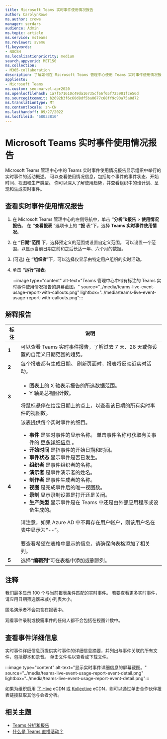 ```yaml
---
title: Microsoft Teams 实时事件使用情况报告
author: CarolynRowe
ms.author: crowe
manager: serdars
audience: Admin
ms.topic: article
ms.service: msteams
ms.reviewer: svemu
f1.keywords:
- NOCSH
ms.localizationpriority: medium
search.appverid: MET150
ms.collection:
- M365-collaboration
description: 了解如何在 Microsoft Teams 管理中心使用 Teams 实时事件使用情况报告来获取组织中的 Teams 实时事件活动的概述。
appliesto:
- Microsoft Teams
ms.custom: seo-marvel-apr2020
ms.openlocfilehash: 1a7f571610c49da16735cf66f65f725901fce56d
ms.sourcegitcommit: b2692b3f6c60d8df5ba0677c68ff9c90a75a0d72
ms.translationtype: MT
ms.contentlocale: zh-CN
ms.lasthandoff: 09/27/2022
ms.locfileid: "68033810"
---
```

# <a name="microsoft-teams-live-event-usage-report"></a>Microsoft Teams 实时事件使用情况报告

Microsoft Teams 管理中心中的 Teams 实时事件使用情况报告显示组织中举行的实时事件的活动概述。 可以查看使用情况信息，包括每个事件的事件状态、开始时间、视图和生产类型。 你可以深入了解使用趋势，并查看组织中的谁计划、呈现和生成实时事件。

## <a name="view-the-live-event-usage-report"></a>查看实时事件使用情况报告

1. 在 Microsoft Teams 管理中心的左侧导航中，单击 **“分析”&报告** > **使用情况报告**。 在 **“查看报表** ”选项卡上的 **“报** 表”下，选择 **Teams 实时事件使用情况**。
2. 在 **“日期”范围** 下，选择预定义的范围或设置自定义范围。 可以设置一个范围，以显示当前日期之前和之后长达一年、六个月的数据。
3.  (可选) 在 **“组织者**”下，可以选择仅显示由特定用户组织的实时活动。
4. 单击 **“运行”报表**。  

   :::image type="content" alt-text="Teams 管理中心中带有标注的 Teams 实时事件使用情况报告的屏幕截图。" source="../media/teams-live-event-usage-report-with-callouts.png" lightbox="../media/teams-live-event-usage-report-with-callouts.png":::

## <a name="interpret-the-report"></a>解释报告

|标注 |说明  |
|--------|-------------|
|**1**   |可以查看 Teams 实时事件报告，了解过去 7 天、28 天或你设置的自定义日期范围的趋势。 |
|**2**   |每个报表都有生成日期。 刷新页面时，报表将反映近实时活动。 |
|**3**   |<ul><li>图表上的 X 轴表示报告的所选数据范围。</li> <li> Y 轴是总视图计数。</li> </ul>将鼠标悬停在给定日期上的点上，以查看该日期的所有实时事件的视图数。|
|**4**   |该表提供每个实时事件的细目。 <ul><li>**事件** 是实时事件的显示名称。 单击事件名称可获取有关事件的 [更多详细信息](#view-event-details) 。 </li> <li>**开始时间** 是指事件的开始日期和时间。</li> <li>**事件状态** 显示事件是否已发生。  </li><li>**组织者** 是事件组织者的名称。</li> <li>**演示者** 是事件演示者的姓名。</li><li>**制作者** 是事件生成者的名称。</li><li>**视图** 是完成事件后的唯一视图数。</li><li>**录制** 显示录制设置是打开还是关闭。</li><li>**生产类型** 显示事件是在 Teams 中还是由外部应用程序或设备生成的。</li></li> </ul>请注意，如果 Azure AD 中不再存在用户帐户，则该用户名在表中显示为“--”。 <br><br>要查看希望在表格中显示的信息，请确保向表格添加了相关列。 |
|**5**   |选择“**编辑列**”可在表格中添加或删除列。|

## <a name="notes"></a>注释
我们最多显示 100 个与当前报表条件匹配的实时事件。 若要查看更多实时事件，请应用日期筛选器来减小列表大小。

匿名演示者不会包含在报表中。

观看事件录制或按需事件的任何人都不会包括在视图计数中。 

## <a name="view-event-details"></a>查看事件详细信息

实时事件详细信息页提供实时事件的详细信息摘要，并列出与事件关联的所有文件，包括脚本和录音。 单击文件名以查看或下载文件。

:::image type="content" alt-text="显示实时事件详细信息的屏幕截图。" source="../media/teams-live-event-usage-report-event-detail.png" lightbox="../media/teams-live-event-usage-report-event-detail.png":::

如果为组织启用 [了 Hive](https://www.hivestreaming.com/partners/integration-partners/microsoft/) eCDN 或 [Kollective](https://kollective.com) eCDN，则可以通过单击合作伙伴报表链接获取其他与会者分析。

## <a name="related-topics"></a>相关主题

- [Teams 分析和报告](teams-reporting-reference.md)
- [什么是 Teams 直播活动？](../teams-live-events/what-are-teams-live-events.md)
